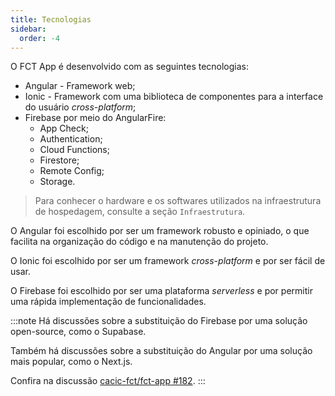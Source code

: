 ```yaml
---
title: Tecnologias
sidebar:
  order: -4
---
```


O FCT App é desenvolvido com as seguintes tecnologias:

- Angular - Framework web;
- Ionic - Framework com uma biblioteca de componentes para a interface do usuário _cross-platform_;
- Firebase por meio do AngularFire:
  - App Check;
  - Authentication;
  - Cloud Functions;
  - Firestore;
  - Remote Config;
  - Storage.

> Para conhecer o hardware e os softwares utilizados na infraestrutura de hospedagem, consulte a seção `Infraestrutura`.

O Angular foi escolhido por ser um framework robusto e opiniado, o que facilita na organização do código e na manutenção do projeto.

O Ionic foi escolhido por ser um framework _cross-platform_ e por ser fácil de usar.

O Firebase foi escolhido por ser uma plataforma _serverless_ e por permitir uma rápida implementação de funcionalidades.

:::note
Há discussões sobre a substituição do Firebase por uma solução open-source, como o Supabase.

Também há discussões sobre a substituição do Angular por uma solução mais popular, como o Next.js.

Confira na discussão [cacic-fct/fct-app #182](https://github.com/cacic-fct/fct-app/discussions/182).
:::
